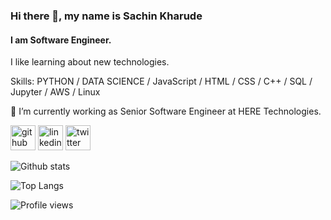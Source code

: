 ### Hi there 👋, my name is Sachin Kharude
#### I am Software Engineer.
I like learning about new technologies.

Skills: PYTHON / DATA SCIENCE / JavaScript / HTML / CSS / C++ / SQL / Jupyter / AWS / Linux

🌱 I’m currently working as Senior Software Engineer at HERE Technologies.


[<img src='https://cdn.jsdelivr.net/npm/simple-icons@3.0.1/icons/github.svg' alt='github' height='40'>](https://github.com/sackh)  [<img src='https://cdn.jsdelivr.net/npm/simple-icons@3.0.1/icons/linkedin.svg' alt='linkedin' height='40'>](https://www.linkedin.com/in/sachinkharude/)  [<img src='https://cdn.jsdelivr.net/npm/simple-icons@3.0.1/icons/twitter.svg' alt='twitter' height='40'>](https://twitter.com/sachkh)  

![Github stats](https://github-readme-stats.vercel.app/api?username=sackh&show_icons=true)

![Top Langs](https://github-readme-stats.vercel.app/api/top-langs/?username=sackh&hide=TeX&layout=compact)

![Profile views](https://gpvc.arturio.dev/sackh)  
